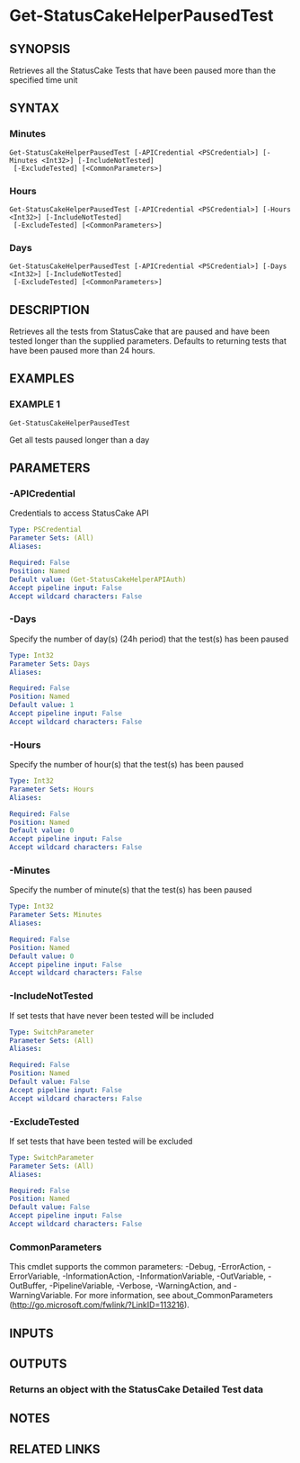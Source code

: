 # Get-StatusCakeHelperPausedTest

## SYNOPSIS
Retrieves all the StatusCake Tests that have been paused more than the specified time unit

## SYNTAX

### Minutes
```
Get-StatusCakeHelperPausedTest [-APICredential <PSCredential>] [-Minutes <Int32>] [-IncludeNotTested]
 [-ExcludeTested] [<CommonParameters>]
```

### Hours
```
Get-StatusCakeHelperPausedTest [-APICredential <PSCredential>] [-Hours <Int32>] [-IncludeNotTested]
 [-ExcludeTested] [<CommonParameters>]
```

### Days
```
Get-StatusCakeHelperPausedTest [-APICredential <PSCredential>] [-Days <Int32>] [-IncludeNotTested]
 [-ExcludeTested] [<CommonParameters>]
```

## DESCRIPTION
Retrieves all the tests from StatusCake that are paused and have been tested longer than
the supplied parameters.
Defaults to returning tests that have been paused more than 24 hours.

## EXAMPLES

### EXAMPLE 1
```
Get-StatusCakeHelperPausedTest
```

Get all tests paused longer than a day

## PARAMETERS

### -APICredential
Credentials to access StatusCake API

```yaml
Type: PSCredential
Parameter Sets: (All)
Aliases:

Required: False
Position: Named
Default value: (Get-StatusCakeHelperAPIAuth)
Accept pipeline input: False
Accept wildcard characters: False
```

### -Days
Specify the number of day(s) (24h period) that the test(s) has been paused

```yaml
Type: Int32
Parameter Sets: Days
Aliases:

Required: False
Position: Named
Default value: 1
Accept pipeline input: False
Accept wildcard characters: False
```

### -Hours
Specify the number of hour(s) that the test(s) has been paused

```yaml
Type: Int32
Parameter Sets: Hours
Aliases:

Required: False
Position: Named
Default value: 0
Accept pipeline input: False
Accept wildcard characters: False
```

### -Minutes
Specify the number of minute(s) that the test(s) has been paused

```yaml
Type: Int32
Parameter Sets: Minutes
Aliases:

Required: False
Position: Named
Default value: 0
Accept pipeline input: False
Accept wildcard characters: False
```

### -IncludeNotTested
If set tests that have never been tested will be included

```yaml
Type: SwitchParameter
Parameter Sets: (All)
Aliases:

Required: False
Position: Named
Default value: False
Accept pipeline input: False
Accept wildcard characters: False
```

### -ExcludeTested
If set tests that have been tested will be excluded

```yaml
Type: SwitchParameter
Parameter Sets: (All)
Aliases:

Required: False
Position: Named
Default value: False
Accept pipeline input: False
Accept wildcard characters: False
```

### CommonParameters
This cmdlet supports the common parameters: -Debug, -ErrorAction, -ErrorVariable, -InformationAction, -InformationVariable, -OutVariable, -OutBuffer, -PipelineVariable, -Verbose, -WarningAction, and -WarningVariable.
For more information, see about_CommonParameters (http://go.microsoft.com/fwlink/?LinkID=113216).

## INPUTS

## OUTPUTS

### Returns an object with the StatusCake Detailed Test data
## NOTES

## RELATED LINKS
